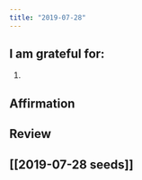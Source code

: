 ```yaml
---
title: "2019-07-28"
---
```

## I am grateful for:
1. 

## Affirmation

## Review



## [[2019-07-28 seeds]]
